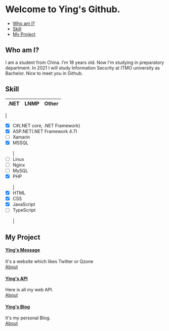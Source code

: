 # Welcome to Ying's Github.
- [Who am I?](#who-am-i)  
- [Skill](#skill)   
- [My Project](#my-project)  

## Who am I?
I am a student from China. I'm 18 years old. Now I'm studying in preparatory department. In 2021 I will study Information Security at ITMO university as Bachelor. Nice to meet you in Github.

## Skill  
|**.NET**|**LNMP**|**Other**|
|--------|--------|--------|  
|  
- [x] C#(.NET core, .NET Framework)<br />  
- [x] ASP.NET(.NET Framework 4.7)<br />  
- [ ] Xamarin<br />  
- [x] MSSQL<br />  
|  
- [ ] Linux<br />  
- [ ] Nginx<br />  
- [ ] MySQL<br />  
- [x] PHP<br />  
|  
- [x] HTML<br />  
- [x] CSS<br />  
- [x] JavaScript<br />  
- [ ] TypeScript<br />  
|  
## My Project

#### [Ying's Message](https://www.ranying.xyz)  
It's a website which likes Twitter or Qzone  
[About]()  

#### [Ying's API](https://apis.ranying.xyz)  
Here is all my web API.  
[About]()  

#### [Ying's Blog](https://blog.ranying.xyz)  
It's my personal Blog.  
[About]()  

